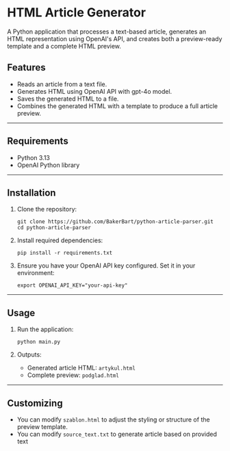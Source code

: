 # HTML Article Generator

A Python application that processes a text-based article, generates an HTML representation using OpenAI's API, and creates both a preview-ready template and a complete HTML preview.

## Features

-   Reads an article from a text file.
-   Generates HTML using OpenAI API with gpt-4o model.
-   Saves the generated HTML to a file.
-   Combines the generated HTML with a template to produce a full article preview.

---
## Requirements

-   Python 3.13
-   OpenAI Python library
---

## Installation

1.  Clone the repository:

    
    `git clone https://github.com/BakerBart/python-article-parser.git`\
    `cd python-article-parser` 
    
3.  Install required dependencies:
    
    `pip install -r requirements.txt` 
    
4.  Ensure you have your OpenAI API key configured. Set it in your environment:
    
    `export OPENAI_API_KEY="your-api-key"`

---
## Usage
1.  Run the application:

    `python main.py` 
    
2.  Outputs:
    -   Generated article HTML: `artykul.html`
    -   Complete preview: `podglad.html`

---
## Customizing

-   You can modify `szablon.html` to adjust the styling or structure of the preview template.
-   You can modify `source_text.txt` to generate article based on provided text

